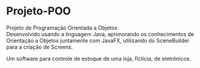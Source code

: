 # Projeto-POO
Projeto de Programação Orientada a Objetos  
Desenvolvido usando a linguagem Java, aprimorando os conhecimentos de Orientação a Objetos juntamente com JavaFX, utilizando do SceneBuilder para a criação de Screens.

Um software para controle de estoque de uma loja, ficticia, de eletrônicos.
